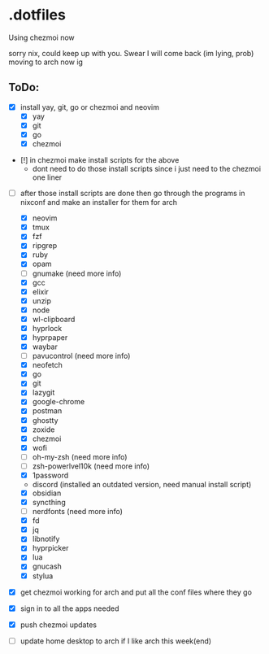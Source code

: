 # .dotfiles

Using chezmoi now

sorry nix, could keep up with you. Swear I will come back (im lying, prob)
moving to arch now ig

## ToDo:

- [x] install yay, git, go or chezmoi and neovim
    - [x] yay
    - [x] git
    - [x] go
    - [x] chezmoi
- [!] in chezmoi make install scripts for the above
    - dont need to do those install scripts since i just need to the chezmoi one liner
- [ ] after those install scripts are done then go through the programs in nixconf and make an installer for them for arch
    - [x] neovim
    - [x] tmux
    - [x] fzf
    - [x] ripgrep
    - [x] ruby
    - [x] opam
    - [ ] gnumake (need more info)
    - [x] gcc
    - [x] elixir
    - [x] unzip
    - [x] node
    - [x] wl-clipboard
    - [x] hyprlock
    - [x] hyprpaper
    - [x] waybar
    - [ ] pavucontrol (need more info)
    - [x] neofetch
    - [x] go
    - [x] git
    - [x] lazygit
    - [x] google-chrome
    - [x] postman
    - [x] ghostty
    - [x] zoxide
    - [x] chezmoi
    - [x] wofi
    - [ ] oh-my-zsh (need more info)
    - [ ] zsh-powerlvel10k (need more info)
    - [x] 1password
    - discord (installed an outdated version, need manual install script)
    - [x] obsidian
    - [x] syncthing
    - [ ] nerdfonts (need more info)
    - [x] fd
    - [x] jq
    - [x] libnotify
    - [x] hyprpicker
    - [x] lua
    - [x] gnucash
    - [x] stylua

- [x] get chezmoi working for arch and put all the conf files where they go
- [x] sign in to all the apps needed
- [x] push chezmoi updates 
- [ ] update home desktop to arch if I like arch this week(end)

